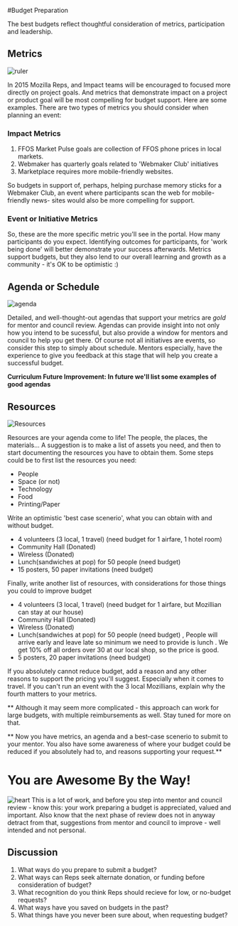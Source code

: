 #Budget Preparation

The best budgets reflect thoughtful consideration of metrics, participation and leadership.  

## Metrics
![ruler](https://openclipart.org/image/800px/svg_to_png/170976/Ruler.png)

In 2015 Mozilla Reps, and Impact teams will be encouraged to focused more directly on project goals.  And metrics that demonstrate impact on a project or product goal will be most compelling for budget support. Here are some examples.  There are two types of metrics you should consider when planning an event:

### Impact Metrics

1.  FFOS Market Pulse goals are collection of FFOS phone prices in local markets.
2.  Webmaker has quarterly goals related to 'Webmaker Club' initiatives
3.  Marketplace requires more mobile-friendly websites.

So budgets in support of, perhaps, helping purchase memory sticks for a Webmaker Club,  an event where participants scan the web for mobile-friendly news- sites would also be more compelling for support.  

### Event or Initiative Metrics

So, these are the more specific metric you'll see in the portal.  How many participants do you expect. Identifying outcomes for participants, for 'work being done' will better demonstrate your success afterwards.  Metrics support budgets, but they also lend to our overall learning and growth as a community - it's OK to be optimistic :)

## Agenda or Schedule

![agenda](http://tiptoes.ca/wp-content/uploads/2015/02/15641413046_a78ef851af_m.jpg)

Detailed, and well-thought-out agendas that support your metrics are *gold* for mentor and council review.  Agendas can provide insight into not only how you intend to be sucessful, but also provide a window for mentors and council to help you get there. Of course not all initiatives are events, so consider this step to simply about schedule.   Mentors especially, have the experience to give you feedback at this stage that will help you create a successful budget.

**Curriculum Future Improvement: In future we'll list some examples of good agendas**

## Resources 

![Resources](http://tiptoes.ca/wp-content/uploads/2015/02/9371082884_bac9b71aec_m.jpg)

Resources are your agenda come to life!  The people, the places, the materials...  A suggestion is to make a list of assets you need, and then to start documenting the resources you have to obtain them.  Some steps could be to first list the resources you need:

* People 
* Space  (or not)
* Technology
* Food
* Printing/Paper

Write an optimistic 'best case scenerio', what you can obtain with and without budget.

* 4 volunteers  (3 local, 1 travel)  (need budget for 1 airfare, 1 hotel room)
* Community Hall (Donated)
* Wireless (Donated)
* Lunch(sandwiches at pop) for 50 people (need budget)
* 15 posters, 50 paper invitations  (need budget)

Finally, write another list of resources, with considerations for those things you could to improve budget

* 4 volunteers  (3 local, 1 travel)  (need budget for 1 airfare, but Mozillian can stay at our house)
* Community Hall (Donated)
* Wireless (Donated)
* Lunch(sandwiches at pop) for 50 people (need budget)  , People will arrive early and leave late so minimum we need to provide is lunch .  We get 10% off all orders over 30 at our local shop, so the price is good.
* 5 posters, 20 paper invitations  (need budget)

 If you absolutely cannot reduce budget, add a reason and any other reasons to support the pricing you'll suggest. Especially when it comes to travel. If you can't run an event with the 3 local Mozillians, explain why the fourth matters to your metrics.

 ** Although it may seem more complicated - this approach can work for large budgets, with multiple reimbursements as well.  Stay tuned for more on that.


** Now you have metrics, an agenda and a best-case scenerio to submit to your mentor.  You also have some awareness of where your budget could be reduced if you absolutely had to, and reasons supporting your request.**

# You are Awesome By the Way!
![heart](http://www.donotlick.com/wp-content/uploads/2014/07/Mozilla-Love-150x150.png)
This is a lot of work, and before you step into mentor and council review - know this:  your work preparing a budget is appreciated, valued and important.  Also know that the next phase of review does not in anyway detract from that, suggestions from mentor and council to improve - well intended and not personal.


## Discussion

1. What ways do you prepare to submit a budget?
2. What ways can Reps seek alternate donation, or funding before consideration of budget?
3. What recognition do you think Reps should recieve for low, or no-budget requests?
4. What ways have you saved on budgets in the past?
5. What things have you never been sure about, when requesting budget?